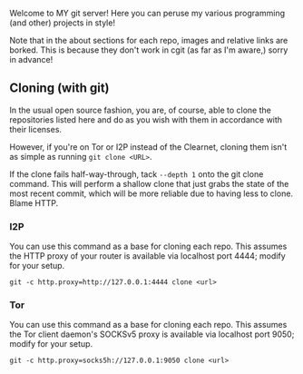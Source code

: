 Welcome to MY git server! Here you can peruse my various programming (and other)
projects in style!

Note that in the about sections for each repo, images and relative links are
borked. This is because they don't work in cgit (as far as I'm aware,) sorry in
advance!

## Cloning (with git)

In the usual open source fashion, you are, of course, able to clone the
repositories listed here and do as you wish with them in accordance with their
licenses.

However, if you're on Tor or I2P instead of the Clearnet, cloning them isn't as
simple as running `git clone <URL>`.

If the clone fails half-way-through, tack `--depth 1` onto the git clone
command. This will perform a shallow clone that just grabs the state of the most
recent commit, which will be more reliable due to having less to clone. Blame
HTTP.

### I2P

You can use this command as a base for cloning each repo. This assumes the HTTP
proxy of your router is available via localhost port 4444; modify for your
setup.

```
git -c http.proxy=http://127.0.0.1:4444 clone <url>
```

### Tor

You can use this command as a base for cloning each repo. This assumes the Tor
client daemon's SOCKSv5 proxy is available via localhost port 9050; modify for
your setup.

```
git -c http.proxy=socks5h://127.0.0.1:9050 clone <url>
```

